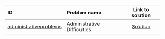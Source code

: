 | ID | Problem name | Link to solution |
|:---|:---|:---:|
| [administrativeproblems](https://open.kattis.com/problems/administrativeproblems) | Administrative Difficulties | [Solution](https://github.com/versenyi98/kattis-solutions/tree/main/solutions/administrativeproblems)|
